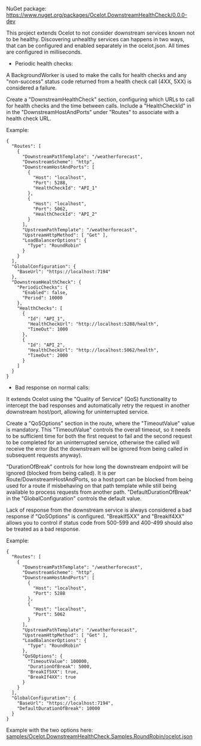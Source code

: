 NuGet package: https://www.nuget.org/packages/Ocelot.DownstreamHealthCheck/0.0.0-dev

This project extends Ocelot to not consider downstream services known not to be healthy.
Discovering unhealthy services can happens in two ways, that can be configured and enabled separately in the ocelot.json. All times are configured in milliseconds.

- Periodic health checks:

A BackgroundWorker is used to make the calls for health checks and any "non-success" status code returned from a health check call (4XX, 5XX) is considered a failure.

Create a "DownstreamHealthCheck" section, configuring which URLs to call for health checks and the time between calls. 
Include a "HealthCheckId" in in the "DownstreamHostAndPorts" under "Routes" to associate with a health check URL.

Example:

```
{
  "Routes": [
    {
      "DownstreamPathTemplate": "/weatherforecast",
      "DownstreamScheme": "http",
      "DownstreamHostAndPorts": [
        {
          "Host": "localhost",
          "Port": 5288,
          "HealthCheckId": "API_1"
        },
        {
          "Host": "localhost",
          "Port": 5062,
          "HealthCheckId": "API_2"
        }
      ],
      "UpstreamPathTemplate": "/weatherforecast",
      "UpstreamHttpMethod": [ "Get" ],
      "LoadBalancerOptions": {
        "Type": "RoundRobin"
      }
    }
  ],
  "GlobalConfiguration": {
    "BaseUrl": "https://localhost:7194"
  },
  "DownstreamHealthCheck": {
    "PeriodicChecks": {
      "Enabled": false,
      "Period": 10000
    },
    "HealthChecks": [
      {
        "Id": "API_1",
        "HealthCheckUrl": "http://localhost:5288/health",
        "TimeOut": 1000
      },
      {
        "Id": "API_2",
        "HealthCheckUrl": "http://localhost:5062/health",
        "TimeOut": 2000
      }
    ]
  }
}
```

- Bad response on normal calls:

It extends Ocelot using the "Quality of Service" (QoS) functionality to intercept the bad responses and automatically retry the request in another downstream host/port, allowing for uninterrupted service.

Create a "QoSOptions" section in the route, where the "TimeoutValue" value is mandatory. This "TimeoutValue" controls the overall timeout, so it needs to be sufficient time for both the first request to fail and the second request to be completed for an uninterrupted service, otherwise the called will receive the error (but the downstream will be ignored from being called in subsequent requests anyway).

"DurationOfBreak" controls for how long the downstream endpoint will be ignored (blocked from being called). It is per Route/DownstreamHostAndPorts, so a host:port can be blocked from being used for a route if misbehaving on that path template while still being available to process requests from another path. "DefaultDurationOfBreak" in the "GlobalConfiguration" controls the default value.

Lack of response from the downstream service is always considered a bad response if "QoSOptions" is configured. "BreakIf5XX" and "BreakIf4XX" allows you to control if status code from 500-599 and 400-499 should also be treated as a bad response.
    
Example:

```
{
  "Routes": [
    {
      "DownstreamPathTemplate": "/weatherforecast",
      "DownstreamScheme": "http",
      "DownstreamHostAndPorts": [
        {
          "Host": "localhost",
          "Port": 5288
        },
        {
          "Host": "localhost",
          "Port": 5062
        }
      ],
      "UpstreamPathTemplate": "/weatherforecast",
      "UpstreamHttpMethod": [ "Get" ],
      "LoadBalancerOptions": {
        "Type": "RoundRobin"
      },
      "QoSOptions": {
        "TimeoutValue": 100000,
        "DurationOfBreak": 5000,
        "BreakIf5XX": true,
        "BreakIf4XX": true
      }
    }
  ],
  "GlobalConfiguration": {
    "BaseUrl": "https://localhost:7194",
    "DefaultDurationOfBreak": 10000
  }
}

```

Example with the two options here: [samples/Ocelot.DownstreamHealthCheck.Samples.RoundRobin/ocelot.json](samples/Ocelot.DownstreamHealthCheck.Samples.RoundRobin/ocelot.json)
